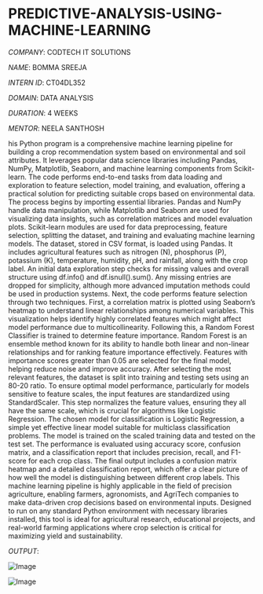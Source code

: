 # PREDICTIVE-ANALYSIS-USING-MACHINE-LEARNING

*COMPANY*: CODTECH IT SOLUTIONS

*NAME*: BOMMA SREEJA

*INTERN ID*: CT04DL352

*DOMAIN*: DATA ANALYSIS

*DURATION*: 4 WEEKS

*MENTOR*: NEELA SANTHOSH

his Python program is a comprehensive machine learning pipeline for building a crop recommendation system based on environmental and soil attributes. It leverages popular data science libraries including Pandas, NumPy, Matplotlib, Seaborn, and machine learning components from Scikit-learn. The code performs end-to-end tasks from data loading and exploration to feature selection, model training, and evaluation, offering a practical solution for predicting suitable crops based on environmental data.
The process begins by importing essential libraries. Pandas and NumPy handle data manipulation, while Matplotlib and Seaborn are used for visualizing data insights, such as correlation matrices and model evaluation plots. Scikit-learn modules are used for data preprocessing, feature selection, splitting the dataset, and training and evaluating machine learning models.
The dataset, stored in CSV format, is loaded using Pandas. It includes agricultural features such as nitrogen (N), phosphorus (P), potassium (K), temperature, humidity, pH, and rainfall, along with the crop label. An initial data exploration step checks for missing values and overall structure using df.info() and df.isnull().sum(). Any missing entries are dropped for simplicity, although more advanced imputation methods could be used in production systems.
Next, the code performs feature selection through two techniques. First, a correlation matrix is plotted using Seaborn’s heatmap to understand linear relationships among numerical variables. This visualization helps identify highly correlated features which might affect model performance due to multicollinearity. Following this, a Random Forest Classifier is trained to determine feature importance. Random Forest is an ensemble method known for its ability to handle both linear and non-linear relationships and for ranking feature importance effectively. Features with importance scores greater than 0.05 are selected for the final model, helping reduce noise and improve accuracy.
After selecting the most relevant features, the dataset is split into training and testing sets using an 80-20 ratio. To ensure optimal model performance, particularly for models sensitive to feature scales, the input features are standardized using StandardScaler. This step normalizes the feature values, ensuring they all have the same scale, which is crucial for algorithms like Logistic Regression.
The chosen model for classification is Logistic Regression, a simple yet effective linear model suitable for multiclass classification problems. The model is trained on the scaled training data and tested on the test set. The performance is evaluated using accuracy score, confusion matrix, and a classification report that includes precision, recall, and F1-score for each crop class.
The final output includes a confusion matrix heatmap and a detailed classification report, which offer a clear picture of how well the model is distinguishing between different crop labels. This machine learning pipeline is highly applicable in the field of precision agriculture, enabling farmers, agronomists, and AgriTech companies to make data-driven crop decisions based on environmental inputs.
Designed to run on any standard Python environment with necessary libraries installed, this tool is ideal for agricultural research, educational projects, and real-world farming applications where crop selection is critical for maximizing yield and sustainability.

*OUTPUT*:

![Image](https://github.com/user-attachments/assets/82868d42-6414-4ccf-b332-ed0a383d5548)

![Image](https://github.com/user-attachments/assets/005d4e37-45c2-4b24-b80b-41f674f469b2)

